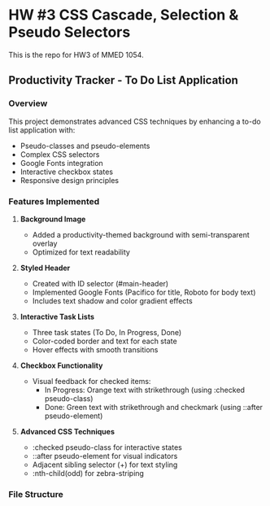 # HW #3 CSS Cascade, Selection & Pseudo Selectors

This is the repo for HW3 of MMED 1054.

## Productivity Tracker - To Do List Application

### Overview

This project demonstrates advanced CSS techniques by enhancing a to-do list application with:

- Pseudo-classes and pseudo-elements
- Complex CSS selectors
- Google Fonts integration
- Interactive checkbox states
- Responsive design principles

### Features Implemented

1. **Background Image**

   - Added a productivity-themed background with semi-transparent overlay
   - Optimized for text readability

2. **Styled Header**

   - Created with ID selector (#main-header)
   - Implemented Google Fonts (Pacifico for title, Roboto for body text)
   - Includes text shadow and color gradient effects

3. **Interactive Task Lists**

   - Three task states (To Do, In Progress, Done)
   - Color-coded border and text for each state
   - Hover effects with smooth transitions

4. **Checkbox Functionality**

   - Visual feedback for checked items:
     - In Progress: Orange text with strikethrough (using :checked pseudo-class)
     - Done: Green text with strikethrough and checkmark (using ::after pseudo-element)

5. **Advanced CSS Techniques**
   - :checked pseudo-class for interactive states
   - ::after pseudo-element for visual indicators
   - Adjacent sibling selector (+) for text styling
   - :nth-child(odd) for zebra-striping

### File Structure
